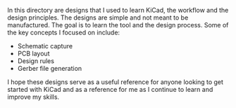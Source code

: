 In this directory are designs that I used to learn KiCad, the workflow and the design principles. The designs are simple and not meant to be manufactured. The goal is to learn the tool and the design process. Some of the key concepts I focused on include:

- Schematic capture
- PCB layout
- Design rules
- Gerber file generation

I hope these designs serve as a useful reference for anyone looking to get started with KiCad and as a reference for me as I continue to learn and improve my skills.